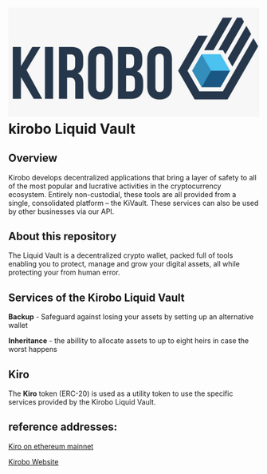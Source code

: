 
![Image](./kiroboNewLogo.jpeg "logo")
kirobo Liquid Vault
===================
Overview
--------
Kirobo develops decentralized applications that bring a layer of safety to all of the most popular and lucrative activities in the cryptocurrency ecosystem. Entirely non-custodial, these tools are all provided from a single, consolidated platform – the KiVault. These services can also be used by other businesses via our API.

About this repository
---------------------
The Liquid Vault is a decentralized crypto wallet, packed full of tools enabling you to protect, manage and grow your digital assets, all while protecting your from human error.

Services of the Kirobo Liquid Vault
-----------------------------------
**Backup** - Safeguard against losing your assets by setting up an alternative wallet

**Inheritance** - the abillity to allocate assets to up to eight heirs in case the worst happens

Kiro
----
The **Kiro** token (ERC-20) is used as a utility token to use the specific services provided by the Kirobo Liquid Vault.



reference addresses:
--------------------
[Kiro on ethereum mainnet](https://etherscan.io/token/0xb1191f691a355b43542bea9b8847bc73e7abb137)

[Kirobo Website](https://www.kirobo.io/)